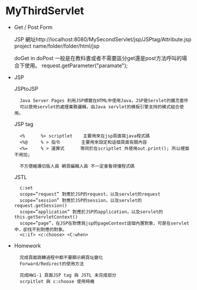 # MyThirdServlet

+ Get / Post Form

    JSP
        網址http://localhost:8080/MySecondServlet/jsp/JSPtag/Attribute.jsp
                                project name/folder/folder/html/jsp

    doGet in doPost
    一般是在教科書或者不需要區分get還是post方法呼叫的場合下使用。
    request.getParameter("paramate");

+ JSP

    JSPtoJSP

        Java Server Pages 利用JSP標籤在HTML中使用Java，JSP是Servlet的擴充套件
        可以使用servlet的處理業務邏輯，由Java servlet的模板引擎支持的模式組合使用。

    JSP tag

        <%      %> scriptlet    主要用來在jsp頁面寫java程式碼
        <%@     % > 指令        主要用來設定和這個頁面有關內容
        <%=     % > 運算式      等同於在scriptlet 外使用out.print(); 所以裡面不用加;

        不方便維護切版人員 網頁編輯人員 不一定會看得懂程式碼

    JSTL

        c:set
        scope=”request” 對應於JSP的request，以及servlet的request
        scope=”session” 對應於JSP的session，以及servlet的request.getSession()
        scope=”application” 對應於JSP的application，以及servlet的this.getServletContext()
        scope=”page”，在JSP在對應爲jsp的pageContext這個內置對象，可是在servlet中，卻找不到對應的對象。
        <c:if> <c:choose> <C:when>

+ Homework

        完成頁面跳轉過程中都不要顯示網頁址變化
        Forward/Redirect的使用方法

        完成HW1-1 頁面JSP tag 與 JSTL 未完成部分
        scrpitlet 與 c:choose 使用時機

        
